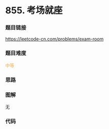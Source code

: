 # 855. 考场就座

### 题目链接

https://leetcode-cn.com/problems/exam-room

### 题目难度

<font color=#F0AD4E>中等</font>

### 思路



### 图解

无

### 代码

```python
```